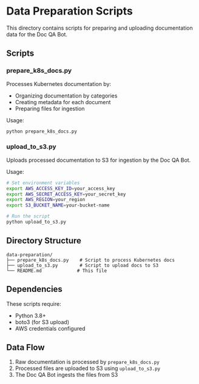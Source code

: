 # Data Preparation Scripts

This directory contains scripts for preparing and uploading documentation data for the Doc QA Bot.

## Scripts

### prepare_k8s_docs.py

Processes Kubernetes documentation by:
- Organizing documentation by categories
- Creating metadata for each document
- Preparing files for ingestion

Usage:
```bash
python prepare_k8s_docs.py
```

### upload_to_s3.py

Uploads processed documentation to S3 for ingestion by the Doc QA Bot.

Usage:
```bash
# Set environment variables
export AWS_ACCESS_KEY_ID=your_access_key
export AWS_SECRET_ACCESS_KEY=your_secret_key
export AWS_REGION=your_region
export S3_BUCKET_NAME=your-bucket-name

# Run the script
python upload_to_s3.py
```

## Directory Structure

```
data-preparation/
├── prepare_k8s_docs.py    # Script to process Kubernetes docs
├── upload_to_s3.py        # Script to upload docs to S3
└── README.md             # This file
```

## Dependencies

These scripts require:
- Python 3.8+
- boto3 (for S3 upload)
- AWS credentials configured

## Data Flow

1. Raw documentation is processed by `prepare_k8s_docs.py`
2. Processed files are uploaded to S3 using `upload_to_s3.py`
3. The Doc QA Bot ingests the files from S3 